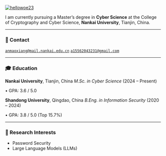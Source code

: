 
[![hellowoe23](https://img.shields.io/badge/GitHub-hellowoe23-blue?logo=github)](https://github.com/hellowoe23)

I am currently pursuing a Master’s degree in **Cyber Science** at the College of Cryptography and Cyber Science, **Nankai University**, Tianjin, China.

---

### 📧 Contact

<code>[anmaoxiang@mail.nankai.edu.cn](mailto:anmaoxiang@mail.nankai.edu.cn)</code> <code>[a15562043231@gmail.com](mailto:a15562043231@gmail.com)</code>

---

### 🎓 Education

**Nankai University**, Tianjin, China
*M.Sc. in Cyber Science* (2024 – Present)

• GPA: 3.6 / 5.0

**Shandong University**, Qingdao, China
*B.Eng. in Information Security* (2020 – 2024)

• GPA: 3.8 / 5.0 (Top 15.7%)

---

### 🔬 Research Interests

* Password Security
* Large Language Models (LLMs)
